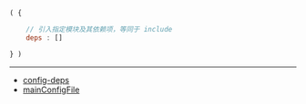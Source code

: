 ```js
( {

    // 引入指定模块及其依赖项，等同于 include
    deps : []

} )
```

---

- [config-deps](../config/deps.md)
- [mainConfigFile](./mainConfigFile.md)
